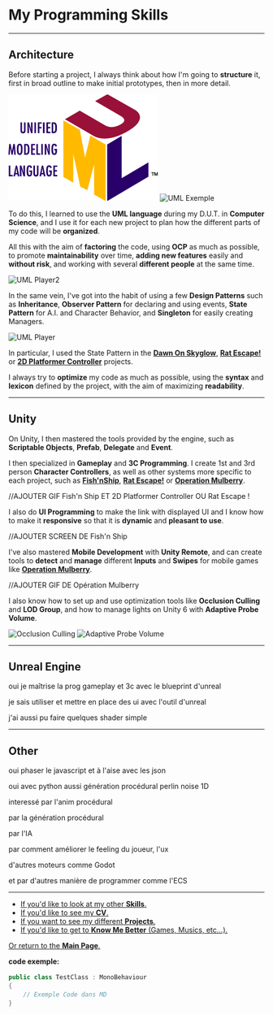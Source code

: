 
# My Programming Skills

***

## Architecture

Before starting a project, I always think about how I'm going to **structure** it, first in broad outline to make initial prototypes, then in more detail.

![UML Logo](Documents/Pictures/UML_Logo.gif)
![UML Exemple](https://github.com/MarinAussant/Portfolio/tree/main/Documents/Pictures/umlExemple.png)


To do this, I learned to use the **UML language** during my D.U.T. in **Computer Science**, and I use it for each new project to plan how the different parts of my code will be **organized**.

All this with the aim of **factoring** the code, using **OCP** as much as possible, to promote **maintainability** over time, **adding new features** easily and **without risk**, and working with several **different people** at the same time.

![UML Player2](https://github.com/MarinAussant/Portfolio/tree/main/Documents/Pictures/playerUml2.png)

In the same vein, I've got into the habit of using a few **Design Patterns** such as **Inheritance**, **Observer Pattern** for declaring and using events, **State Pattern** for A.I. and Character Behavior, and **Singleton** for easily creating Managers.

![UML Player](https://github.com/MarinAussant/Portfolio/tree/main/Documents/Pictures/playerUml.png)

In particular, I used the State Pattern in the [**Dawn On Skyglow**](https://github.com/MarinAussant/Portfolio/blob/main/Projects/Dawn%20on%20Skyglow/DawnOnSkyglow.md), [**Rat Escape!**](https://github.com/MarinAussant/Portfolio/blob/main/Projects/Other%20Projects/Rat%20Escape%20!/RatEscape!.md) or [**2D Platformer Controller**](https://github.com/MarinAussant/Portfolio/blob/main/Projects/Other%20Projects/2D%20Platformer%20Controller/2dPlatformerController.md) projects.

I always try to **optimize** my code as much as possible, using the **syntax** and **lexicon** defined by the project, with the aim of maximizing **readability**.

***

## Unity

On Unity, I then mastered the tools provided by the engine, such as **Scriptable Objects**, **Prefab**, **Delegate** and **Event**.

I then specialized in **Gameplay** and **3C Programming**. I create 1st and 3rd person **Character Controllers**, as well as other systems more specific to each project, such as [**Fish'nShip**](https://github.com/MarinAussant/Portfolio/blob/main/Projects/Fish'n'Ship/Fish'n'Ship.md), [**Rat Escape!**](https://github.com/MarinAussant/Portfolio/blob/main/Projects/Other%20Projects/Rat%20Escape%20!/RatEscape!.md) or [**Operation Mulberry**](https://github.com/MarinAussant/Portfolio/tree/main/Projects/Op%C3%A9ration%20Mulberry).

//AJOUTER GIF Fish'n Ship ET 2D Platformer Controller OU Rat Escape !

I also do **UI Programming** to make the link with displayed UI and I know how to make it **responsive** so that it is **dynamic** and **pleasant to use**.

//AJOUTER SCREEN DE Fish'n Ship

I've also mastered **Mobile Development** with **Unity Remote**, and can create tools to **detect** and **manage** different **Inputs** and **Swipes** for mobile games like [**Operation Mulberry**](https://github.com/MarinAussant/Portfolio/tree/main/Projects/Op%C3%A9ration%20Mulberry).

//AJOUTER GIF DE Opération Mulberry

I also know how to set up and use optimization tools like **Occlusion Culling** and **LOD Group**, and how to manage lights on Unity 6 with **Adaptive Probe Volume**.

![Occlusion Culling](https://github.com/MarinAussant/Portfolio/tree/main/Documents/Pictures/OcclusionCulling.png)
![Adaptive Probe Volume](https://github.com/MarinAussant/Portfolio/tree/main/Documents/Pictures/APV.png)

***

## Unreal Engine

oui je maîtrise la prog gameplay et 3c avec le blueprint d'unreal

je sais utiliser et mettre en place des ui avec l'outil d'unreal

j'ai aussi pu faire quelques shader simple

***

## Other

oui phaser le javascript et à l'aise avec les json

oui avec python aussi génération procédural perlin noise 1D

interessé par l'anim procédural

par la génération procédural

par l'IA

par comment améliorer le feeling du joueur, l'ux

d'autres moteurs comme Godot

et par d'autres manière de programmer comme l'ECS

***

- [If you'd like to look at my other **Skills**.](https://github.com/MarinAussant/Portfolio/blob/main/Skills/MySkills.md)
- [If you'd like to see my **CV**.](https://github.com/MarinAussant/Portfolio/blob/main/Documents/AussantMarin(cvTemp).pdf)
- [If you want to see my different **Projects**.](https://github.com/MarinAussant/Portfolio/blob/main/Projects/MyProjects.md)
- [If you'd like to get to **Know Me Better** (Games, Musics, etc...).](https://github.com/MarinAussant/Portfolio/blob/main/WhatILike/WhatILike.md)

[Or return to the **Main Page**.](https://github.com/MarinAussant/Portfolio/blob/main/README.md)

**code exemple:**
```C#
public class TestClass : MonoBehaviour
{
    // Exemple Code dans MD
}
```    


